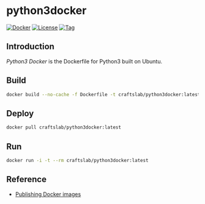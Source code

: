 # python3docker

[![Docker](https://img.shields.io/docker/pulls/craftslab/python3docker)](https://hub.docker.com/r/craftslab/python3docker)
[![License](https://img.shields.io/github/license/craftslab/python3docker.svg?color=brightgreen)](https://github.com/craftslab/python3docker/blob/master/LICENSE)
[![Tag](https://img.shields.io/github/tag/craftslab/python3docker.svg?color=brightgreen)](https://github.com/craftslab/python3docker/tags)



## Introduction

*Python3 Docker* is the Dockerfile for Python3 built on Ubuntu.



## Build

```bash
docker build --no-cache -f Dockerfile -t craftslab/python3docker:latest .
```



## Deploy

```bash
docker pull craftslab/python3docker:latest
```



## Run

```bash
docker run -i -t --rm craftslab/python3docker:latest
```



## Reference

- [Publishing Docker images](https://docs.github.com/en/actions/guides/publishing-docker-images)
